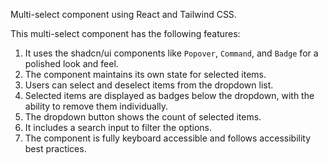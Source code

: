 Multi-select component using React and Tailwind CSS.

This multi-select component has the following features:

1. It uses the shadcn/ui components like `Popover`, `Command`, and `Badge` for a polished look and feel.
2. The component maintains its own state for selected items.
3. Users can select and deselect items from the dropdown list.
4. Selected items are displayed as badges below the dropdown, with the ability to remove them individually.
5. The dropdown button shows the count of selected items.
6. It includes a search input to filter the options.
7. The component is fully keyboard accessible and follows accessibility best practices.
